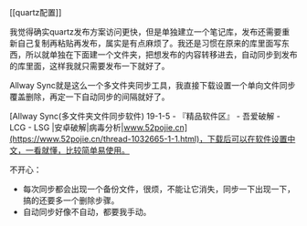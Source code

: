 [[quartz配置]]

我觉得确实quartz发布方案访问更快，但是单独建立一个笔记库，发布还需要重新自己复制再粘贴再发布，属实是有点麻烦了。我还是习惯在原来的库里面写东西，所以就单独在下面建一个文件夹，把想发布的内容转移进去，自动同步到发布的库里面，这样我就只需要发布一下就好了。

Allway Sync就是这么一个多文件夹同步工具，我直接下载设置一个单向文件同步覆盖删除，再定一下自动同步的间隔就好了。

[Allway Sync(多文件夹文件同步软件) 19-1-5 - 『精品软件区』 - 吾爱破解 - LCG - LSG |安卓破解|病毒分析|www.52pojie.cn](https://www.52pojie.cn/thread-1032665-1-1.html)，下载后可以在软件设置中文，一看就懂，比较简单易使用。

不开心：
- 每次同步都会出现一个备份文件，很烦，不能让它消失，同步一下出现一下，搞的还要多一个删除步骤。
- 自动同步好像不自动，都要我手动。